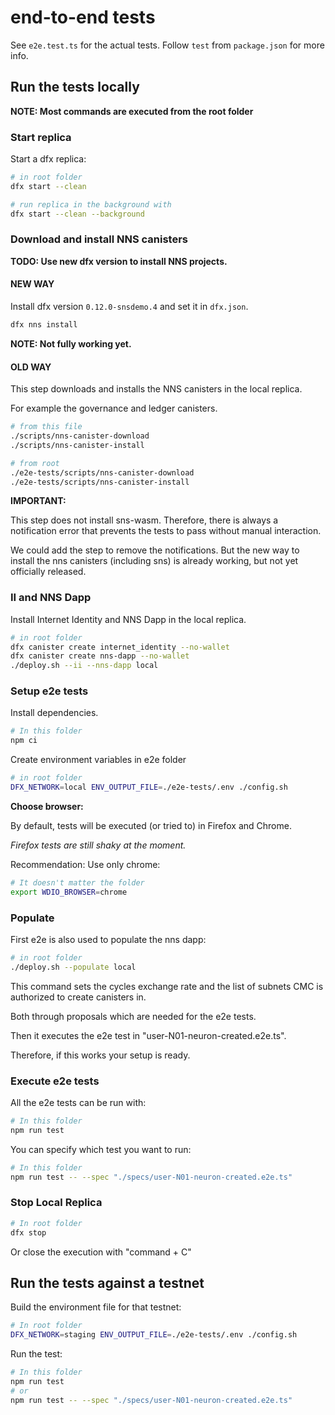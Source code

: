 # end-to-end tests

See `e2e.test.ts` for the actual tests. Follow `test` from `package.json` for
more info.

## Run the tests locally

**NOTE: Most commands are executed from the root folder**

### Start replica

Start a dfx replica:

```bash
# in root folder
dfx start --clean

# run replica in the background with
dfx start --clean --background
```

### Download and install NNS canisters

**TODO: Use new dfx version to install NNS projects.**

#### NEW WAY

Install dfx version `0.12.0-snsdemo.4` and set it in `dfx.json`.

```bash
dfx nns install
```

**NOTE: Not fully working yet.**

#### OLD WAY

This step downloads and installs the NNS canisters in the local replica.

For example the governance and ledger canisters.

```bash
# from this file
./scripts/nns-canister-download
./scripts/nns-canister-install

# from root
./e2e-tests/scripts/nns-canister-download
./e2e-tests/scripts/nns-canister-install
```

**IMPORTANT:**

This step does not install sns-wasm. Therefore, there is always a notification error that prevents the tests to pass without manual interaction.

We could add the step to remove the notifications. But the new way to install the nns canisters (including sns) is already working, but not yet officially released.

### II and NNS Dapp

Install Internet Identity and NNS Dapp in the local replica.

```bash
# in root folder
dfx canister create internet_identity --no-wallet
dfx canister create nns-dapp --no-wallet
./deploy.sh --ii --nns-dapp local
```

### Setup e2e tests

Install dependencies.

```bash
# In this folder
npm ci
```

Create environment variables in e2e folder

```bash
# in root folder
DFX_NETWORK=local ENV_OUTPUT_FILE=./e2e-tests/.env ./config.sh
```

**Choose browser:**

By default, tests will be executed (or tried to) in Firefox and Chrome.

_Firefox tests are still shaky at the moment._

Recommendation: Use only chrome:

```bash
# It doesn't matter the folder
export WDIO_BROWSER=chrome
```

### Populate

First e2e is also used to populate the nns dapp:

```bash
# in root folder
./deploy.sh --populate local
```

This command sets the cycles exchange rate and the list of subnets CMC is authorized to create canisters in.

Both through proposals which are needed for the e2e tests.

Then it executes the e2e test in "user-N01-neuron-created.e2e.ts".

Therefore, if this works your setup is ready.

### Execute e2e tests

All the e2e tests can be run with:

```bash
# In this folder
npm run test
```

You can specify which test you want to run:

```bash
# In this folder
npm run test -- --spec "./specs/user-N01-neuron-created.e2e.ts"
```

### Stop Local Replica

```bash
# In root folder
dfx stop
```

Or close the execution with "command + C"

## Run the tests against a testnet

Build the environment file for that testnet:

```bash
# In root folder
DFX_NETWORK=staging ENV_OUTPUT_FILE=./e2e-tests/.env ./config.sh
```

Run the test:

```bash
# In this folder
npm run test
# or
npm run test -- --spec "./specs/user-N01-neuron-created.e2e.ts"
```
